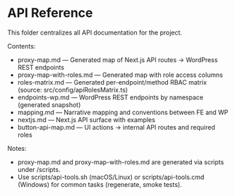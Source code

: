 # API Reference

This folder centralizes all API documentation for the project.

Contents:

- proxy-map.md — Generated map of Next.js API routes → WordPress REST endpoints
- proxy-map-with-roles.md — Generated map with role access columns
- roles-matrix.md — Generated per-endpoint/method RBAC matrix (source: src/config/apiRolesMatrix.ts)
- endpoints-wp.md — WordPress REST endpoints by namespace (generated snapshot)
- mapping.md — Narrative mapping and conventions between FE and WP
- nextjs.md — Next.js API surface with examples
- button-api-map.md — UI actions → internal API routes and required roles

Notes:

- proxy-map.md and proxy-map-with-roles.md are generated via scripts under /scripts.
- Use scripts/api-tools.sh (macOS/Linux) or scripts/api-tools.cmd (Windows) for common tasks (regenerate, smoke tests).
